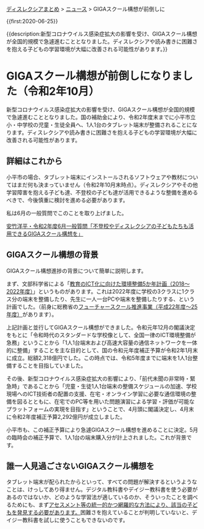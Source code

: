 <p class="breadcrumbs"><a href="../index.md">ディスレクシアまとめ</a> > <a href="index.md">ニュース</a> > GIGAスクール構想が前倒しに

{{first:2020-06-25}}

{{description:新型コロナウイルス感染症拡大の影響を受け、GIGAスクール構想が全国的規模で急遽進むこととなりました。ディスレクシアや読み書きに困難さを抱える子どもの学習環境が大幅に改善される可能性があります。}}

# GIGAスクール構想が前倒しになりました（令和2年10月）
新型コロナウイルス感染症拡大の影響を受け、GIGAスクール構想が全国的規模で急遽進むこととなりました。国の補助金により、令和2年度末までに小平市立小・中学校の児童・生徒全員へ、1人1台のタブレット端末が整備されることになります。ディスレクシアや読み書きに困難さを抱える子どもの学習環境が大幅に改善される可能性があります。

## 詳細はこれから

小平市の場合、タブレット端末にインストールされるソフトウェアや教材についてはまだ何も決まっていません（令和2年10月末時点）。ディスレクシアやその他学習障害を抱える子ども達、不登校の子ども達が活用できるような整備を進めるべきで、今後慎重に検討を進める必要があります。

私は6月の一般質問でこのことを取り上げました。

[安竹洋平・令和2年度6月一般質問「不登校やディスレクシアの子どもたちも活用できるGIGAスクール構想を」](https://yasutakeyohei.com/books/yasutake/ippan/r2/6-gatu/1-giga-school-dyslexia.html)


## GIGAスクール構想の背景
GIGAスクール構想進捗の背景について簡単に説明します。

まず、文部科学省による「[教育のICT化に向けた環境整備5か年計画（2018～2022年度）](https://www.mext.go.jp/a_menu/shotou/zyouhou/detail/1402835.htm)」というものがあります。これは2022年度に学校の3クラスに1クラス分の端末を整備したり、先生に一人一台PCや端末を整備したりする、という計画でした。（前身に総務省の[フューチャースクール推進事業（平成22年度～25年度）](https://www.soumu.go.jp/main_sosiki/joho_tsusin/kyouiku_joho-ka/future_school.html)があります）。

上記計画と並行してGIGAスクール構想ができました。令和元年12月の閣議決定をもとに「令和時代のスタンダードな学校像として、全国一律のICT環境整備が急務」ということから「1人1台端末および高速大容量の通信ネットワークを一体的に整備」することを主な目的として、国の令和元年度補正予算が令和2年1月末に成立。総額2,318億円でした。この時点では、令和5年度までに端末を1人1台整備することを目指していました。

その後、新型コロナウイルス感染症拡大の影響により、「前代未聞の非常時・緊急時」であることから「児童・生徒1人1台端末の整備スケジュールの加速、学校現場へのICT技術者の配置の支援、在宅・オンライン学習に必要な通信環境の整備を図るとともに、在宅でのPC等を用いた問題演習による学習・評価が可能なプラットフォームの実現を目指す」ということで、4月頭に閣議決定し、4月末に令和2年度補正予算2,292億円が成立しました。

小平市も、この補正予算により急遽GIGAスクール構想を進めることに決定。5月の臨時会の補正予算で、1人1台の端末購入分が計上されました。これが背景です。

## 誰一人見過ごさないGIGAスクール構想を
タブレット端末が配られたからといって、すべての問題が解決するというようなことは、けっしてあり得ません。デジタル教科書やデイジー教科書を使う必要があるのではないか、どのような学習法が適しているのか、そういったことを調べるためにも、まず[アセスメント等の統一的かつ網羅的な方法により、該当の子どもを発見する必要があります。](./assessments/index.md)困難さを抱えていることが判明していないと、デイジー教科書を試しに使うこともできないのです。
